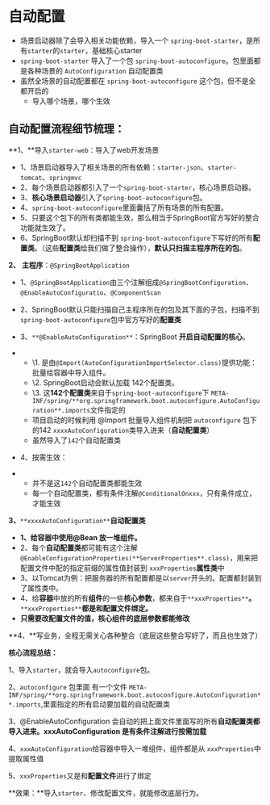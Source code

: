 # 自动配置

- 场景启动器除了会导入相关功能依赖，导入一个 `spring-boot-starter`，是所有`starter`的`starter`，基础核心starter
- `spring-boot-starter` 导入了一个包 `spring-boot-autoconfigure`。包里面都是各种场景的 `AutoConfiguration` 自动配置类
- 虽然全场景的自动配置都在 `spring-boot-autoconfigure` 这个包，但不是全都开启的
  - 导入哪个场景，哪个生效



## 自动配置流程细节梳理：

**1、**导入`starter-web`：导入了web开发场景

- 1、场景启动器导入了相关场景的所有依赖：`starter-json`、`starter-tomcat`、`springmvc`
- 2、每个场景启动器都引入了一个`spring-boot-starter`，核心场景启动器。
- 3、**核心场景启动器**引入了`spring-boot-autoconfigure`包。
- 4、`spring-boot-autoconfigure`里面囊括了所有场景的所有配置。
- 5、只要这个包下的所有类都能生效，那么相当于SpringBoot官方写好的整合功能就生效了。
- 6、SpringBoot默认却扫描不到 `spring-boot-autoconfigure`下写好的所有**配置类**。（这些**配置类**给我们做了整合操作），**默认只扫描主程序所在的包**。

**2、** **主程序**：`@SpringBootApplication`

- 1、`@SpringBootApplication`由三个注解组成`@SpringBootConfiguration`、`@EnableAutoConfiguratio`、`@ComponentScan`
- 2、SpringBoot默认只能扫描自己主程序所在的包及其下面的子包，扫描不到 `spring-boot-autoconfigure`包中官方写好的**配置类**
- 3、`**@EnableAutoConfiguration**`：SpringBoot **开启自动配置的核心**。

- - \1. 是由`@Import(AutoConfigurationImportSelector.class)`提供功能：批量给容器中导入组件。
  - \2. SpringBoot启动会默认加载 142个配置类。
  - \3. 这**142个配置类**来自于`spring-boot-autoconfigure`下 `META-INF/spring/**org.springframework.boot.autoconfigure.AutoConfiguration**.imports`文件指定的
  - 项目启动的时候利用 @Import 批量导入组件机制把 `autoconfigure` 包下的142 `xxxxAutoConfiguration`类导入进来（**自动配置类**）
  - 虽然导入了`142`个自动配置类

- 4、按需生效：

- - 并不是这`142`个自动配置类都能生效
  - 每一个自动配置类，都有条件注解`@ConditionalOnxxx`，只有条件成立，才能生效 

**3、**`**xxxxAutoConfiguration**`**自动配置类**

- **1、给容器中使用@Bean 放一堆组件。**
- 2、每个**自动配置类**都可能有这个注解`@EnableConfigurationProperties(**ServerProperties**.class)`，用来把配置文件中配的指定前缀的属性值封装到 `xxxProperties`**属性类**中
- 3、以Tomcat为例：把服务器的所有配置都是以`server`开头的。配置都封装到了属性类中。
- 4、给**容器**中放的所有**组件**的一些**核心参数**，都来自于`**xxxProperties**`**。**`**xxxProperties**`**都是和配置文件绑定。**
- **只需要改配置文件的值，核心组件的底层参数都能修改**

**4、**写业务，全程无需关心各种整合（底层这些整合写好了，而且也生效了）



**核心流程总结：**

1、导入`starter`，就会导入`autoconfigure`包。

2、`autoconfigure` 包里面 有一个文件 `META-INF/spring/**org.springframework.boot.autoconfigure.AutoConfiguration**.imports`,里面指定的所有启动要加载的自动配置类

3、@EnableAutoConfiguration 会自动的把上面文件里面写的所有**自动配置类都导入进来。xxxAutoConfiguration 是有条件注解进行按需加载**

4、`xxxAutoConfiguration`给容器中导入一堆组件，组件都是从 `xxxProperties`中提取属性值

5、`xxxProperties`又是和**配置文件**进行了绑定



**效果：**导入`starter`、修改配置文件，就能修改底层行为。